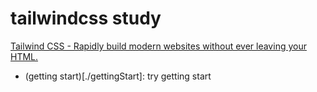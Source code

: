 # tailwindcss study

[Tailwind CSS \- Rapidly build modern websites without ever leaving your HTML\.](https://tailwindcss.com/)

- (getting start)[./gettingStart]: try getting start
